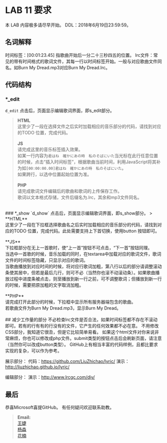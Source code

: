 LAB 11 要求
=======

本 LAB 内容极多请尽早开始。
DDL：2018年6月19日23:59:59。


## 名词解释
时间标签：[00:01:23.45] 指歌曲开始后一分二十三秒四五的位置。
lrc文件：常见的带有时间格式的歌词文件，其每一行以时间标签开始。一般与对应歌曲文件同名。如Burn My Dread.mp3对应Burn My Dread.lrc。

## 代码结构
### *_edit
`d_edit` 点击后，页面显示编辑歌词界面，即s_edit部分。
>**HTML**<br>
这里少了一段在选择文件之后实时加载相应的音乐部分的代码，请找到对应的TODO 位置，完成代码。<br><br>
**JS**<br>
请完成这里的音乐标签插入效果。<br>
如某一行内容为`君はね　確かにあの時　私のそばにいた`当光标在此行任意位置的时候，点击“插入时间标签”，根据歌曲当前时间，利用JavaScript将其补为如`[00:00:00.00]君はね　確かにあの時　私のそばにいた`。<br>
如果跨行，以选中位置起始位置为准。<br><br>
**PHP**<br>
请完成歌词文件编辑后的歌曲和歌词的上传保存工作。<br>
歌词以文本格式存储，文件后缀名为.lrc，其余和mp3文件同名。
<br>
### *_show
`d_show` 点击后，页面显示编辑歌词界面，即s_show部分。
> **HTML**<br>
这里少了一段在下拉框选择歌曲名之后实时加载相应的音乐部分的代码，请找到对应的TODO 位置，完成代码。此处需要支持上下首切换，使用button 按钮即可。<br><br>
**JS**<br>
下拉框部分在无上一首歌时，使“上一首”按钮不可点击，“下一首”按钮同理。<br>
当选中一首歌的时候，音乐加载的同时，在textarea中加载对应的歌词文件，歌词文件的时间标签隐藏，只显示对应的歌词。<br>
当歌曲播放到对应时间的时候，将对应行歌词加粗，第八行以后的部分请调整滚动条使其居中，但若是最后几行，则可不必（当然你也滚不动滚动条）。如果歌曲播放过程中进度条被点击，则至播放到新一行之前，可不调整歌词；但播放到新一行的时候，需要把原加粗的文字取消加粗。<br><br>
**PHP**<br>
请完成打开此部分的时候，下拉框中显示所有服务器端包含的歌曲。<br>
若歌曲文件为Burn My Dread.mp3，显示Burn My Dread。<br>
<br>
## 减少工作量的部分
不必检查lrc文件是否合法，如果时间标签都不存在不滚动即可。若有的行有有的行没有的文件，它产生的任何效果都不必在意。
不用修改CSS部分，我知道它很丑，但是它比较简单易看。
如果这个html文件对你来说非常麻烦，你也可以修改成php文件。submit类型的按钮点击后会刷新页面，请注意（当然你可以改成button类型）。
GitHub上有相当丰富的代码样例，且都比要求实现的复杂，可以作为参考。

展示部分：
代码：https://github.com/LiuZhichao/lyric/
演示：http://liuzhichao.github.io/lyric/

编辑部分：
演示：http://www.lrcgc.com/diy/

## 最后
恭喜Microsoft喜提GitHub。
有任何疑问欢迎联系助教。
>**Email:**<br>
[王婕](veronicadavichi@outlook.com)<br>
[杨森](15302010025@fudan.edu.cn)<br>
[花楠](15302010013@fudan.edu.cn)
